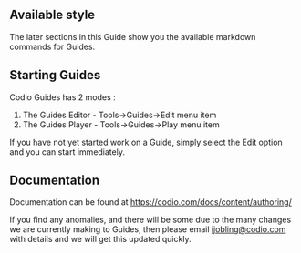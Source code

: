 ## Available style
The later sections in this Guide show you the available markdown commands for Guides.

## Starting Guides

Codio Guides has 2 modes :

1. The Guides Editor - Tools->Guides->Edit menu item
1. The Guides Player - Tools->Guides->Play menu item

If you have not yet started work on a Guide, simply select the Edit option and you can start immediately.

## Documentation
Documentation can be found at https://codio.com/docs/content/authoring/

If you find any anomalies, and there will be some due to the many changes we are currently making to Guides, then please email ijobling@codio.com with details and we will get this updated quickly.

